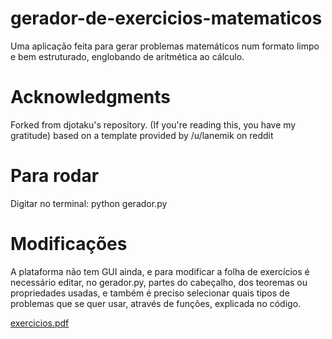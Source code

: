 # gerador-de-exercicios-matematicos

Uma aplicação feita para gerar problemas matemáticos num formato limpo e bem estruturado, englobando de aritmética ao cálculo.

# Acknowledgments

Forked from djotaku's repository. (If you're reading this, you have my gratitude)
based on a template provided by /u/lanemik on reddit

# Para rodar
Digitar no terminal:
python gerador.py

# Modificações
A plataforma não tem GUI ainda, e para modificar a folha de exercícios é necessário editar, no gerador.py, partes do cabeçalho, dos teoremas ou propriedades usadas, e também é preciso selecionar quais tipos de problemas que se quer usar, através de funções, explicada no código.

[exercicios.pdf](https://github.com/user-attachments/files/19106904/exercicios.pdf)
